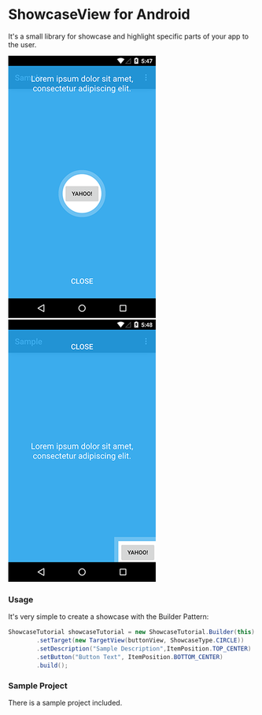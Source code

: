 # ShowcaseView for Android
It's a small library for showcase and highlight specific parts of your app to the user. 

![alt tag](https://raw.githubusercontent.com/Seishin/showcase-tutorial/master/Images/Screenshot_1.png) ![alt tag](https://raw.githubusercontent.com/Seishin/showcase-tutorial/master/Images/Screenshot_2.png)

### Usage
It's very simple to create a showcase with the Builder Pattern:
```java
ShowcaseTutorial showcaseTutorial = new ShowcaseTutorial.Builder(this)
        .setTarget(new TargetView(buttonView, ShowcaseType.CIRCLE))
        .setDescription("Sample Description",ItemPosition.TOP_CENTER)
        .setButton("Button Text", ItemPosition.BOTTOM_CENTER)
        .build();
```

### Sample Project
There is a sample project included.
